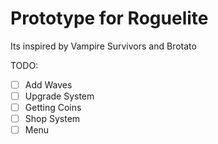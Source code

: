# Prototype for Roguelite
Its inspired by Vampire Survivors and Brotato 

 TODO:
- [ ] Add Waves
- [ ] Upgrade System
- [ ] Getting Coins
- [ ] Shop System
- [ ] Menu
